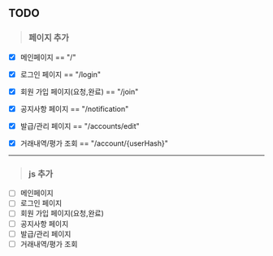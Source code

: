 ## TODO  

> ### 페이지 추가

- [x] 메인페이지 == "/"
- [x] 로그인 페이지 == "/login"
- [x] 회원 가입 페이지(요청,완료) == "/join"
- [x] 공지사항 페이지 == "/notification"
- [x] 발급/관리 페이지 == "/accounts/edit"
- [x] 거래내역/평가 조회 == "/account/{userHash}"


---  


> ### js 추가  

- [ ] 메인페이지
- [ ] 로그인 페이지
- [ ] 회원 가입 페이지(요청,완료)
- [ ] 공지사항 페이지
- [ ] 발급/관리 페이지
- [ ] 거래내역/평가 조회